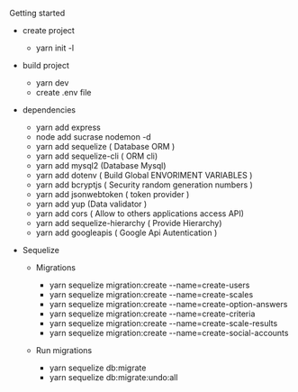 Getting started 

* create project
    * yarn init -l 


* build project
    * yarn dev
    * create .env file

* dependencies
    * yarn add express
    * node add sucrase nodemon -d
    * yarn add sequelize ( Database ORM )
    * yarn add sequelize-cli ( ORM cli) 
    * yarn add mysql2 (Database Mysql)
    * yarn add dotenv ( Build Global ENVORIMENT VARIABLES )
    * yarn add bcryptjs ( Security random generation numbers )
    * yarn add jsonwebtoken ( token provider )
    * yarn add yup (Data validator )
    * yarn add cors ( Allow to others applications access API) 
    * yarn add sequelize-hierarchy ( Provide Hierarchy) 
    * yarn add googleapis ( Google Api Autentication )


* Sequelize
    * Migrations
        * yarn sequelize migration:create --name=create-users
        * yarn sequelize migration:create --name=create-scales
        * yarn sequelize migration:create --name=create-option-answers
        * yarn sequelize migration:create --name=create-criteria
        * yarn sequelize migration:create --name=create-scale-results
        * yarn sequelize migration:create --name=create-social-accounts
    
    * Run migrations
        * yarn sequelize db:migrate
        * yarn sequelize db:migrate:undo:all
